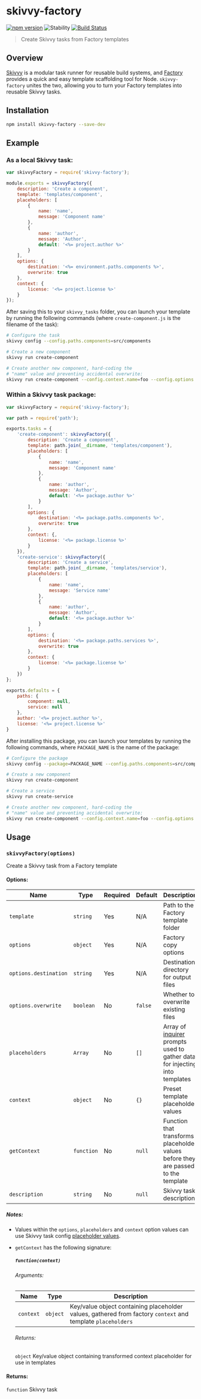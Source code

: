 # skivvy-factory
[![npm version](https://img.shields.io/npm/v/skivvy-factory.svg)](https://www.npmjs.com/package/skivvy-factory)
![Stability](https://img.shields.io/badge/stability-stable-brightgreen.svg)
[![Build Status](https://travis-ci.org/skivvyjs/skivvy-factory.svg?branch=master)](https://travis-ci.org/skivvyjs/skivvy-factory)

> Create Skivvy tasks from Factory templates


## Overview

[Skivvy](https://www.npmjs.com/package/skivvy) is a modular task runner for reusable build systems, and [Factory](https://www.npmjs.com/package/factory) provides a quick and easy template scaffolding tool for Node. `skivvy-factory` unites the two, allowing you to turn your Factory templates into reusable Skivvy tasks.


## Installation

```bash
npm install skivvy-factory --save-dev
```


## Example

### As a local Skivvy task:

```javascript
var skivvyFactory = require('skivvy-factory');

module.exports = skivvyFactory({
	description: 'Create a component',
	template: 'templates/component',
	placeholders: [
		{
			name: 'name',
			message: 'Component name'
		},
		{
			name: 'author',
			message: 'Author',
			default: '<%= project.author %>'
		}
	],
	options: {
		destination: '<%= environment.paths.components %>',
		overwrite: true
	},
	context: {
		license: '<%= project.license %>'
	}
});
```

After saving this to your `skivvy_tasks` folder, you can launch your template by running the following commands (where `create-component.js` is the filename of the task):

```bash
# Configure the task
skivvy config --config.paths.components=src/components

# Create a new component
skivvy run create-component

# Create another new component, hard-coding the
# "name" value and preventing accidental overwrite:
skivvy run create-component --config.context.name=foo --config.options.overwrite=false
```

### Within a Skivvy task package:

```javascript
var skivvyFactory = require('skivvy-factory');

var path = require('path');

exports.tasks = {
	'create-component': skivvyFactory({
		description: 'Create a component',
		template: path.join(__dirname, 'templates/component'),
		placeholders: [
			{
				name: 'name',
				message: 'Component name'
			},
			{
				name: 'author',
				message: 'Author',
				default: '<%= package.author %>'
			}
		],
		options: {
			destination: '<%= package.paths.components %>',
			overwrite: true
		},
		context: {,
			license: '<%= package.license %>'
		}
	}),
	'create-service': skivvyFactory({
		description: 'Create a service',
		template: path.join(__dirname, 'templates/service'),
		placeholders: [
			{
				name: 'name',
				message: 'Service name'
			},
			{
				name: 'author',
				message: 'Author',
				default: '<%= package.author %>'
			}
		],
		options: {
			destination: '<%= package.paths.services %>',
			overwrite: true
		},
		context: {
			license: '<%= package.license %>'
		}
	})
};

exports.defaults = {
	paths: {
		component: null,
		service: null
	},
	author: '<%= project.author %>',
	license: '<%= project.license %>'
}
```

After installing this package, you can launch your templates by running the following commands, where `PACKAGE_NAME` is the name of the package:

```bash
# Configure the package
skivvy config --package=PACKAGE_NAME --config.paths.components=src/components --config.paths.services=src/services

# Create a new component
skivvy run create-component

# Create a service
skivvy run create-service

# Create another new component, hard-coding the
# "name" value and preventing accidental overwrite:
skivvy run create-component --config.context.name=foo --config.options.overwrite=false
```


## Usage

### `skivvyFactory(options)`

Create a Skivvy task from a Factory template

#### Options:

| Name | Type | Required | Default | Description |
| ---- | ---- | -------- | ------- | ----------- |
| `template` | `string` | Yes | N/A | Path to the Factory template folder |
| `options` | `object` | Yes | N/A | Factory copy options |
| `options.destination` | `string` | Yes | N/A | Destination directory for output files |
| `options.overwrite` | `boolean` | No | `false` | Whether to overwrite existing files |
| `placeholders` | `Array` | No | `[]` | Array of [inquirer](https://www.npmjs.com/package/inquirer) prompts used to gather data for injecting into templates |
| `context` | `object` | No | `{}` | Preset template placeholder values |
| `getContext` | `function` | No | `null` | Function that transforms placeholder values before they are passed to the template |
| `description` | `string` | No | `null` | Skivvy task description |

##### Notes:

- Values within the `options`, `placeholders` and `context` option values can use Skivvy task config [placeholder values](https://github.com/skivvyjs/skivvy/blob/master/docs/guide/02-configuring-tasks.md#using-placeholders-in-configuration-values).

- `getContext` has the following signature:

	##### `function(context)`

	###### Arguments:

	| Name | Type | Description |
	| ---- | ---- | ----------- |
	| `context` | `object` | Key/value object containing placeholder values, gathered from factory `context` and template `placeholders` |

	###### Returns:

	`object` Key/value object containing transformed context placeholder for use in templates

#### Returns:

`function` Skivvy task
